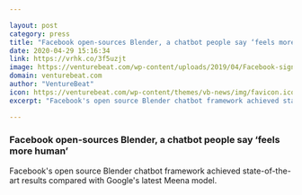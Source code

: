 ```yaml
---

layout: post
category: press
title: "Facebook open-sources Blender, a chatbot people say ‘feels more human’"
date: 2020-04-29 15:16:34
link: https://vrhk.co/3f5uzjt
image: https://venturebeat.com/wp-content/uploads/2019/04/Facebook-sign-F8-e1564693284989.jpg?w=1200&strip=all
domain: venturebeat.com
author: "VentureBeat"
icon: https://venturebeat.com/wp-content/themes/vb-news/img/favicon.ico
excerpt: "Facebook's open source Blender chatbot framework achieved state-of-the-art results compared with Google's latest Meena model."

---
```


### Facebook open-sources Blender, a chatbot people say ‘feels more human’

Facebook's open source Blender chatbot framework achieved state-of-the-art results compared with Google's latest Meena model.